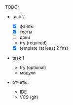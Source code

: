 TODO:

- task 2
  - [x] файлы
  - [x] тесты
  - [ ] доки
  - try (required)
  - [x] template (at least 2 fns)

- task 1
  - try (optional)
  - модули

- отчеты:
  - IDE
  - VCS (git)